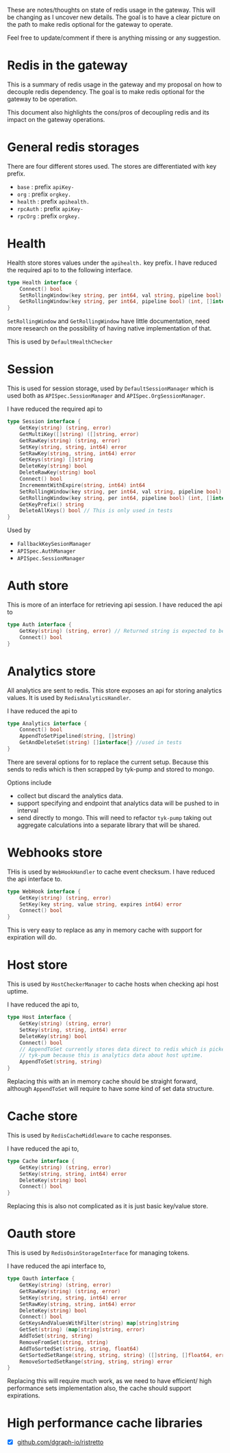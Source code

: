 These are notes/thoughts on state of redis usage in the gateway. This will be changing
as I uncover new details. The goal is to have a clear picture on the path to make
redis optional for the gateway to operate.

Feel free to update/comment if there is anything missing or any suggestion.


# Redis in the gateway

This is a summary of redis usage in the gateway and my proposal on how to decouple
redis dependency. The goal is to make redis optional for the gateway to be operation.

This document also highlights the cons/pros of decoupling redis and its impact on
the gateway operations.

# General redis storages

There are four different stores used. The stores are differentiated with key prefix.

- `base` : prefix `apiKey-`
- `org` : prefix `orgkey.`
- `health` : prefix `apihealth.`
- `rpcAuth` : prefix `apiKey-`
- `rpcOrg` : prefix `orgkey.`




# Health

Health store stores values under the `apihealth.` key prefix. I have reduced the required api to to
the following interface.

```go
type Health interface {
	Connect() bool
	SetRollingWindow(key string, per int64, val string, pipeline bool) (int, []interface{})
	GetRollingWindow(key string, per int64, pipeline bool) (int, []interface{})
}
```

`SetRollingWindow` and `GetRollingWindow` have little documentation, need more research on the possibility of
having native implementation of that.

This is used by `DefaultHealthChecker`

# Session

This is  used for session storage, used by `DefaultSessionManager` which is used both as
`APISpec.SessionManager` and `APISpec.OrgSessionManager`.

I have reduced the required api to

```go
type Session interface {
	GetKey(string) (string, error)
	GetMultiKey([]string) ([]string, error)
	GetRawKey(string) (string, error)
	SetKey(string, string, int64) error
	SetRawKey(string, string, int64) error
	GetKeys(string) []string
	DeleteKey(string) bool
	DeleteRawKey(string) bool
	Connect() bool
	IncrememntWithExpire(string, int64) int64
	SetRollingWindow(key string, per int64, val string, pipeline bool) (int, []interface{})
	GetRollingWindow(key string, per int64, pipeline bool) (int, []interface{})
    GetKeyPrefix() string
	DeleteAllKeys() bool // This is only used in tests
}
```

Used by
- `FallbackKeySesionManager`
- `APISpec.AuthManager`
- `APISpec.SessionManager`


# Auth store

This is more of an interface for retrieving api session. I have reduced the api to

```go
type Auth interface {
	GetKey(string) (string, error) // Returned string is expected to be a JSON object (user.SessionState)
	Connect() bool
}
```


# Analytics store

All analytics are sent to redis. This store exposes an api for storing analytics values.
It is used by `RedisAnalyticsHandler`.

I have reduced the api to

```go
type Analytics interface {
	Connect() bool
	AppendToSetPipelined(string, []string)
	GetAndDeleteSet(string) []interface{} //used in tests
}
```

There are several options for to replace the current setup. Because this sends
to redis which is then scrapped by tyk-pump and stored to mongo.

Options include

- collect but discard the analytics data.
- support specifying and endpoint that analytics data will be pushed to in interval
- send directly to mongo. This will need to refactor `tyk-pump` taking out aggregate calculations into a separate library that will be shared.



# Webhooks store

THis is used by `WebHookHandler` to cache event checksum. I have reduced the api
interface to.

```go
type WebHook interface {
	GetKey(string) (string, error)
	SetKey(key string, value string, expires int64) error
	Connect() bool
}
```

This is very easy to replace as any in memory cache with support for expiration will do.


# Host store

This is used by `HostCheckerManager` to cache hosts when checking api host uptime.

I have reduced the api to,

```go
type Host interface {
	GetKey(string) (string, error)
	SetKey(string, string, int64) error
	DeleteKey(string) bool
    Connect() bool
	// AppendToSet currently stores data direct to redis which is picked up by
	// tyk-pum because this is analytics data about host uptime.
	AppendToSet(string, string)
}
```

Replacing this with an in memory cache should be straight forward, although `AppendToSet` will require to have some kind of set data structure.


# Cache store

This is used by `RedisCacheMiddleware` to cache responses.

I have reduced the api to,

```go
type Cache interface {
	GetKey(string) (string, error)
	SetKey(string, string, int64) error
	DeleteKey(string) bool
	Connect() bool
}
```

Replacing this is also not complicated as it is just basic key/value store.

# Oauth store

This is used by `RedisOsinStorageInterface` for managing tokens.

I have reduced the api interface to,

```go
type Oauth interface {
	GetKey(string) (string, error)
	GetRawKey(string) (string, error)
	SetKey(string, string, int64) error
	SetRawKey(string, string, int64) error
	DeleteKey(string) bool
	Connect() bool
	GetKeysAndValuesWithFilter(string) map[string]string
	GetSet(string) (map[string]string, error)
	AddToSet(string, string)
	RemoveFromSet(string, string)
	AddToSortedSet(string, string, float64)
	GetSortedSetRange(string, string, string) ([]string, []float64, error)
	RemoveSortedSetRange(string, string, string) error
}
```

Replacing this will require much work, as we need to have efficient/ high performance sets
implementation also, the cache should support expirations.


# High performance cache libraries

- [x] [github.com/dgraph-io/ristretto](https://github.com/dgraph-io/ristretto)